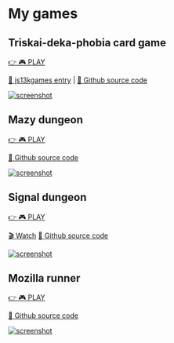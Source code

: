 # My games

## Triskai-deka-phobia card game

[👉 🎮 PLAY](https://romualdk.github.io/games/js13k-2024/)

[🏅 js13kgames entry](https://js13kgames.com/games/triskai-deka-phobia-card-game) |
[📁 Github source code](https://github.com/romualdk/js13k-2024)

[![screenshot](https://github.com/romualdk/js13k-2024/blob/cd4d36f68f898a5d6ebd381eaa16dd15f6c4607e/media/Cover%20800x500.png?raw=true)](https://romualdk.github.io/games/js13k-2024/)


## Mazy dungeon

[👉 🎮 PLAY](http://romualdk.github.io/games/2018/mazy-dungeon/)

[📁 Github source code](https://github.com/romualdk/game-2018-mazy-dungeon)

[![screenshot](https://raw.githubusercontent.com/romualdk/mazy-dungeon/master/other/preview2x.png "Mazy Dungeon")](http://romualdk.github.io/games/2018/mazy-dungeon/)


## Signal dungeon

[👉 🎮 PLAY](http://romualdk.github.io/games/2018/signal-dungeon/)

[🎬 Watch](https://youtu.be/t4XT5266yhI)
[📁 Github source code](https://github.com/romualdk/game-2018-signal-dungeon)

[![screenshot](https://raw.githubusercontent.com/romualdk/js13k2018_labi/master/media/preview-big-2x.png)](http://romualdk.github.io/games/2018/signal-dungeon/)


## Mozilla runner

[👉 🎮 PLAY](https://romualdk.github.io/games/2018/mozilla-runner/)

[📁 Github source code](https://github.com/romualdk/game-2018-mozilla-runner)

[![screenshot](https://raw.githubusercontent.com/romualdk/game-2018-mozilla-runner/refs/heads/master/preview.png)](https://romualdk.github.io/games/2018/mozilla-runner/)
